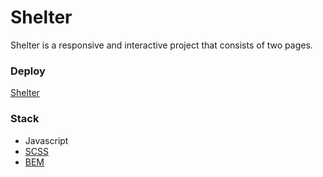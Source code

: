 # Shelter
Shelter is a responsive and interactive project that consists of two pages.

### Deploy
[Shelter](https://orla90.github.io/shelter/SHELTER/pages/main/index.html)

### Stack
- Javascript
- [SCSS](https://sass-lang.com/)
- [BEM](https://en.bem.info/)
